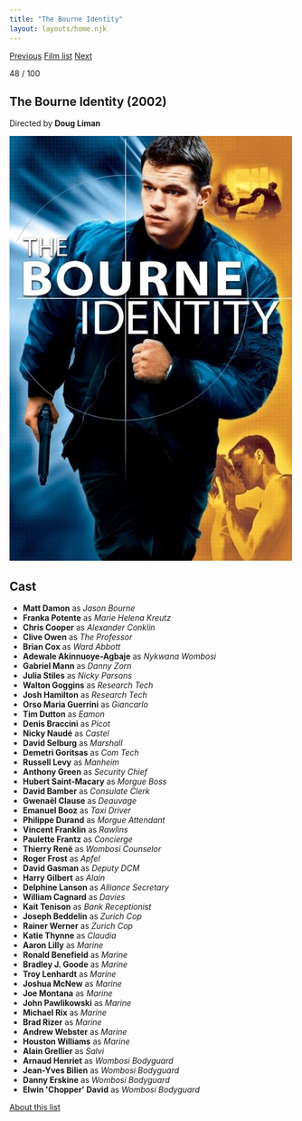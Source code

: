 ```yaml
---
title: "The Bourne Identity"
layout: layouts/home.njk
---
```


<nav class="films">
  <a class="prev" href="../24-hour-party-people">Previous</a>
  <a href="../">Film list</a>
  <a class="next" href="../man-on-the-train">Next</a>
</nav>

<p>48 / 100</p>

<article class="film">
  <h1>The Bourne Identity (2002)</h1>

  <p class="director">
    Directed by <strong>Doug Liman</strong>
  </p>

  <img src="../films/posters/the-bourne-identity.jpg" alt="">

  <h2>
    Cast
  </h2>
  <ul>
    <li><strong>Matt Damon</strong> as <em>Jason Bourne</em></li>
<li><strong>Franka Potente</strong> as <em>Marie Helena Kreutz</em></li>
<li><strong>Chris Cooper</strong> as <em>Alexander Conklin</em></li>
<li><strong>Clive Owen</strong> as <em>The Professor</em></li>
<li><strong>Brian Cox</strong> as <em>Ward Abbott</em></li>
<li><strong>Adewale Akinnuoye-Agbaje</strong> as <em>Nykwana Wombosi</em></li>
<li><strong>Gabriel Mann</strong> as <em>Danny Zorn</em></li>
<li><strong>Julia Stiles</strong> as <em>Nicky Parsons</em></li>
<li><strong>Walton Goggins</strong> as <em>Research Tech</em></li>
<li><strong>Josh Hamilton</strong> as <em>Research Tech</em></li>
<li><strong>Orso Maria Guerrini</strong> as <em>Giancarlo</em></li>
<li><strong>Tim Dutton</strong> as <em>Eamon</em></li>
<li><strong>Denis Braccini</strong> as <em>Picot</em></li>
<li><strong>Nicky Naudé</strong> as <em>Castel</em></li>
<li><strong>David Selburg</strong> as <em>Marshall</em></li>
<li><strong>Demetri Goritsas</strong> as <em>Com Tech</em></li>
<li><strong>Russell Levy</strong> as <em>Manheim</em></li>
<li><strong>Anthony Green</strong> as <em>Security Chief</em></li>
<li><strong>Hubert Saint-Macary</strong> as <em>Morgue Boss</em></li>
<li><strong>David Bamber</strong> as <em>Consulate Clerk</em></li>
<li><strong>Gwenaël Clause</strong> as <em>Deauvage</em></li>
<li><strong>Emanuel Booz</strong> as <em>Taxi Driver</em></li>
<li><strong>Philippe Durand</strong> as <em>Morgue Attendant</em></li>
<li><strong>Vincent Franklin</strong> as <em>Rawlins</em></li>
<li><strong>Paulette Frantz</strong> as <em>Concierge</em></li>
<li><strong>Thierry René</strong> as <em>Wombosi Counselor</em></li>
<li><strong>Roger Frost</strong> as <em>Apfel</em></li>
<li><strong>David Gasman</strong> as <em>Deputy DCM</em></li>
<li><strong>Harry Gilbert</strong> as <em>Alain</em></li>
<li><strong>Delphine Lanson</strong> as <em>Alliance Secretary</em></li>
<li><strong>William Cagnard</strong> as <em>Davies</em></li>
<li><strong>Kait Tenison</strong> as <em>Bank Receptionist</em></li>
<li><strong>Joseph Beddelin</strong> as <em>Zurich Cop</em></li>
<li><strong>Rainer Werner</strong> as <em>Zurich Cop</em></li>
<li><strong>Katie Thynne</strong> as <em>Claudia</em></li>
<li><strong>Aaron Lilly</strong> as <em>Marine</em></li>
<li><strong>Ronald Benefield</strong> as <em>Marine</em></li>
<li><strong>Bradley J. Goode</strong> as <em>Marine</em></li>
<li><strong>Troy Lenhardt</strong> as <em>Marine</em></li>
<li><strong>Joshua McNew</strong> as <em>Marine</em></li>
<li><strong>Joe Montana</strong> as <em>Marine</em></li>
<li><strong>John Pawlikowski</strong> as <em>Marine</em></li>
<li><strong>Michael Rix</strong> as <em>Marine</em></li>
<li><strong>Brad Rizer</strong> as <em>Marine</em></li>
<li><strong>Andrew Webster</strong> as <em>Marine</em></li>
<li><strong>Houston Williams</strong> as <em>Marine</em></li>
<li><strong>Alain Grellier</strong> as <em>Salvi</em></li>
<li><strong>Arnaud Henriet</strong> as <em>Wombosi Bodyguard</em></li>
<li><strong>Jean-Yves Bilien</strong> as <em>Wombosi Bodyguard</em></li>
<li><strong>Danny Erskine</strong> as <em>Wombosi Bodyguard</em></li>
<li><strong>Elwin 'Chopper' David</strong> as <em>Wombosi Bodyguard</em></li>
  </ul>
</article>
<footer>
  <a href="../about">About this list</a>
</footer>
